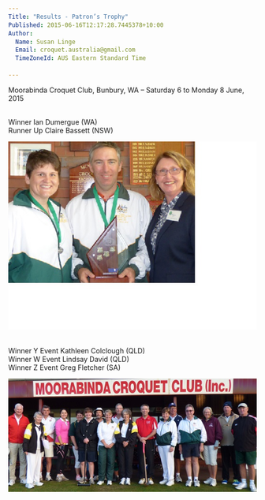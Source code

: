 ```yaml
---
Title: "Results - Patron’s Trophy"
Published: 2015-06-16T12:17:28.7445378+10:00
Author:
  Name: Susan Linge
  Email: croquet.australia@gmail.com
  TimeZoneId: AUS Eastern Standard Time

---
```

Moorabinda Croquet Club, Bunbury, WA – Saturday 6 to Monday 8 June, 2015

<br/>Winner Ian Dumergue (WA)
<br/>Runner Up Claire Bassett (NSW)

<img src = "/p1000236.jpg" alt = "Claire Bassett Ian Dumegue and Megan Fardon, Member ACA Board"/>

<br/>Winner Y Event Kathleen Colclough (QLD)
<br/>Winner W Event Lindsay David (QLD)
<br/>Winner Z Event Greg Fletcher (SA)

<img src = "/p1000131.jpg" alt = "L to R Max Woolf (WA), Helen Collins (TM), David Morris (WA), Fleur Brockway (WA), Claire Bassett (Indiv.NSW), Greg Fletcher (SA), Eric Ayling (WA), Kerri-Ann Organ (Vic), Eric Zadow (SA), Jannine Hawker (WA), Ian Dumergue (WA), Megan Reynolds (WA), Basil Ladyman (WA), Kevin Beard (Vic), Kathleen Colclough (Qld), Martin Clarke (WA), Lindsay David (Qld)"/>